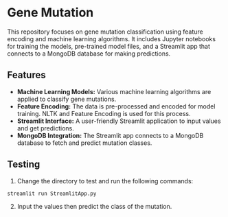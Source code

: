 # Gene Mutation
This repository focuses on gene mutation classification using feature encoding and machine learning algorithms. It includes Jupyter notebooks for training the models, pre-trained model files, and a Streamlit app that connects to a MongoDB database for making predictions.

## Features
* **Machine Learning Models:** Various machine learning algorithms are applied to classify gene mutations.
* **Feature Encoding:** The data is pre-processed and encoded for model training. NLTK and Feature Encoding is used for this process.
* **Streamlit Interface:** A user-friendly Streamlit application to input values and get predictions.
* **MongoDB Integration:** The Streamlit app connects to a MongoDB database to fetch and predict mutation classes.

## Testing
1. Change the directory to test and run the following commands:
```bash
streamlit run StreamlitApp.py
```
2. Input the values then predict the class of the mutation.


